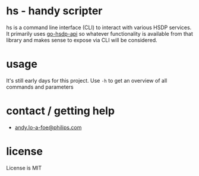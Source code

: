 # hs - handy scripter
hs is a command line interface (CLI) to interact with various HSDP services.
It primarily uses [go-hsdp-api](https://github.com/philips-software/go-hsdp-api) so whatever functionality is available from that library and makes sense to expose via CLI will be considered.

# usage
It's still early days for this project. Use `-h` to get an overview of all commands and parameters

# contact / getting help
- andy.lo-a-foe@philips.com

# license
License is MIT
